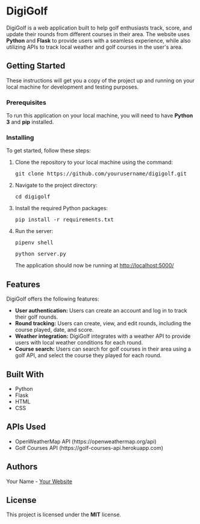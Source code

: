 <h1>DigiGolf</h1>
<p>DigiGolf is a web application built to help golf enthusiasts track, score, and update their rounds from different courses in their area. The website uses <strong>Python</strong> and <strong>Flask</strong> to provide users with a seamless experience, while also utilizing APIs to track local weather and golf courses in the user's area.</p>
<h2>Getting Started</h2>
<p>These instructions will get you a copy of the project up and running on your local machine for development and testing purposes.</p>
<h3>Prerequisites</h3>
<p>To run this application on your local machine, you will need to have <strong>Python 3</strong> and <strong>pip</strong> installed.</p>
<h3>Installing</h3>
<p>To get started, follow these steps:</p>
<ol>
<li>Clone the repository to your local machine using the command:</li>
<pre>
git clone https://github.com/yourusername/digigolf.git
</pre>
<li>Navigate to the project directory:</li>
<pre>
cd digigolf
</pre>
<li>Install the required Python packages:</li>
<pre>
pip install -r requirements.txt
</pre>
<li>Run the server:</li>
<pre>
pipenv shell
</pre>
<pre>
python server.py
</pre>
<p>The application should now be running at <a href="http://localhost:5000/">http://localhost:5000/</a></p>
</ol>
<h2>Features</h2>
<p>DigiGolf offers the following features:</p>
<ul>
<li><strong>User authentication:</strong> Users can create an account and log in to track their golf rounds.</li>
<li><strong>Round tracking:</strong> Users can create, view, and edit rounds, including the course played, date, and score.</li>
<li><strong>Weather integration:</strong> DigiGolf integrates with a weather API to provide users with local weather conditions for each round.</li>
<li><strong>Course search:</strong> Users can search for golf courses in their area using a golf API, and select the course they played for each round.</li>
</ul>
<h2>Built With</h2>
<ul>
<li>Python</li>
<li>Flask</li>
<li>HTML</li>
<li>CSS</li>
</ul>
<h2>APIs Used</h2>
<ul>
<li>OpenWeatherMap API (https://openweathermap.org/api)</li>
<li>Golf Courses API (https://golf-courses-api.herokuapp.com)</li>
</ul>
<h2>Authors</h2>
<p>Your Name - <a href="https://www.yourwebsite.com/">Your Website</a></p>
<h2>License</h2>
<p>This project is licensed under the <strong>MIT</strong> license.</p>
